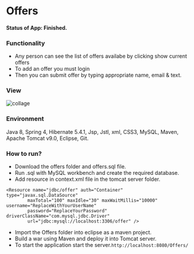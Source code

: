 # Offers

#### Status of App: Finished. 

### Functionality
* Any person can see the list of offers availabe by clicking show current offers
* To add an offer you must login
* Then you can submit offer by typing appropriate name, email & text.

### View
![collage](https://user-images.githubusercontent.com/26859920/29335717-36dcee8a-81d1-11e7-965a-e6eeab6e3590.jpg)


### Environment

Java 8, Spring 4, Hibernate 5.4.1, Jsp, Jstl, xml, CSS3, MySQL, Maven, Apache Tomcat v9.0, Eclipse, Git. 

### How to run?
* Download the offers folder and offers.sql file.
* Run .sql with MySQL workbench and create the required database.
* Add resource in context.xml file in the tomcat server folder.
```
<Resource name="jdbc/offer" auth="Container" type="javax.sql.DataSource"
		maxTotal="100" maxIdle="30" maxWaitMillis="10000" username="ReplaceWithYourUserName"
		password="ReplaceYourPassword" driverClassName="com.mysql.jdbc.Driver"
		url="jdbc:mysql://localhost:3306/offer" />
```
* Import the Offers folder into eclipse as a maven project.
* Build a war using Maven and deploy it into Tomcat server.
* To start the application start the server.`http://localhost:8080/Offers/`
